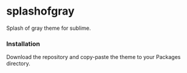 # splashofgray

Splash of gray theme for sublime.

### Installation
Download the repository and copy-paste the theme to your Packages directory.
